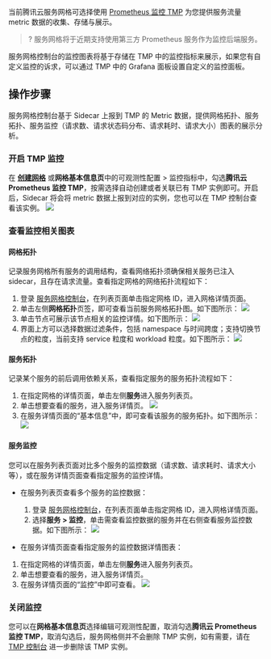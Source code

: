 当前腾讯云服务网格可选择使用 [Prometheus 监控 TMP](https://intl.cloud.tencent.com/document/product/457/46734) 为您提供服务流量 metric 数据的收集、存储与展示。
>? 服务网格将于近期支持使用第三方 Prometheus 服务作为监控后端服务。

服务网格控制台的监控图表将基于存储在 TMP 中的监控指标来展示，如果您有自定义监控的诉求，可以通过 TMP 中的 Grafana 面板设置自定义的监控面板。

## 操作步骤

服务网格控制台基于 Sidecar 上报到 TMP 的 Metric 数据，提供网格拓扑、服务拓扑、服务监控（请求数、请求状态码分布、请求耗时、请求大小）图表的展示分析。

### 开启 TMP 监控
在 [**创建网格**](https://intl.cloud.tencent.com/document/product/1152/47461) 或**网格基本信息页**中的可观测性配置 >  监控指标中，勾选**腾讯云 Prometheus 监控 TMP**，按需选择自动创建或者关联已有 TMP 实例即可。开启后，Sidecar 将会将 metric 数据上报到对应的实例，您也可以在 TMP 控制台查看该实例。
![](https://qcloudimg.tencent-cloud.cn/raw/c4fff15bb91c0d7d3f0be894be99452a.png)

### 查看监控相关图表
#### 网格拓扑
记录服务网格所有服务的调用结构，查看网络拓扑须确保相关服务已注入 sidecar，且存在请求流量。查看指定网格的网络拓扑流程如下：
1. 登录 [服务网格控制台](https://console.cloud.tencent.com/tke2/mesh)，在列表页面单击指定网格 ID，进入网格详情页面。
2. 单击左侧**网格拓扑**页签，即可查看当前服务网格拓扑图。如下图所示：
![](https://qcloudimg.tencent-cloud.cn/raw/b0328f127b75c42aed61b66214fd69f8.png)
3. 单击节点可展示该节点相关的监控详情。如下图所示：
![](https://qcloudimg.tencent-cloud.cn/raw/ffd302ed7b7609ea74abc6640930a288.png)
4. 界面上方可以选择数据过滤条件，包括 namespace 与时间跨度；支持切换节点的粒度，当前支持 service 粒度和 workload 粒度。如下图所示：
![](https://qcloudimg.tencent-cloud.cn/raw/849fea2f7adb0d536280e2e2723a89c3.png)

#### 服务拓扑
记录某个服务的前后调用依赖关系，查看指定服务的服务拓扑流程如下：

1. 在指定网格的详情页面，单击左侧**服务**进入服务列表页。
2. 单击想要查看的服务，进入服务详情页。
![](https://qcloudimg.tencent-cloud.cn/raw/1f8af0f1392674bfdf0194c364759b91.png)
3. 在服务详情页面的“基本信息”中，即可查看该服务的服务拓扑。如下图所示：
![](https://qcloudimg.tencent-cloud.cn/raw/ba62311715c82870dc425db3c4def890.png)

#### 服务监控
您可以在服务列表页面对比多个服务的监控数据（请求数、请求耗时、请求大小等），或在服务详情页面查看指定服务的监控详情。

- 在服务列表页查看多个服务的监控数据：
	1. 登录 [服务网格控制台](https://console.cloud.tencent.com/tke2/mesh)，在列表页面单击指定网格 ID，进入网格详情页面。
	2. 选择**服务 > 监控**，单击需查看监控数据的服务并在右侧查看服务监控数据。如下图所示：
  ![](https://qcloudimg.tencent-cloud.cn/raw/6cadc6fa7f511e8f91ae119ec0968b48.png)



- 在服务详情页面查看指定服务的监控数据详情图表：
 1. 在指定网格的详情页面，单击左侧**服务**进入服务列表页。
 2. 单击想要查看的服务，进入服务详情页。
 3. 在服务详情页面的“监控”中即可查看。
![](https://qcloudimg.tencent-cloud.cn/raw/8d5d49b0b09f457a382fb5ae6e5a61fe.png)

### 关闭监控

您可以在**网格基本信息页**选择编辑可观测性配置，取消勾选**腾讯云 Prometheus 监控 TMP**，取消勾选后，服务网格侧并不会删除 TMP 实例，如有需要，请在 [TMP 控制台](https://console.cloud.tencent.com/tke2/prometheus2/list?rid=4) 进一步删除该 TMP 实例。
